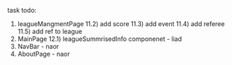 task todo:

1)  leagueMangmentPage
    11.2) add score
    11.3) add event
    11.4) add referee
    11.5) add ref to league
2)  MainPage
    12.1) leagueSummrisedInfo componenet - liad
3)  NavBar - naor
4)  AboutPage - naor
